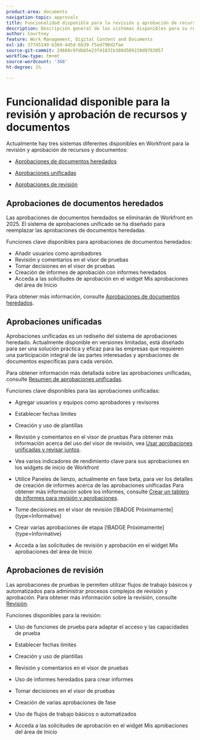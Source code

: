 ```yaml
---
product-area: documents
navigation-topic: approvals
title: Funcionalidad disponible para la revisión y aprobación de recursos y documentos
description: Descripción general de los sistemas disponibles para su revisión y aprobación en Workfront.
author: Courtney
feature: Work Management, Digital Content and Documents
exl-id: 37745149-b369-445d-bb39-f5ed790d2fae
source-git-commit: 24668c9fdbb5e23f41831b388d509220d0783057
workflow-type: tm+mt
source-wordcount: '368'
ht-degree: 1%

---
```


# Funcionalidad disponible para la revisión y aprobación de recursos y documentos

Actualmente hay tres sistemas diferentes disponibles en Workfront para la revisión y aprobación de recursos y documentos:

* [Aprobaciones de documentos heredados](#legacy-document-approvals)

* [Aprobaciones unificadas](#new-document-approvals)

* [Aprobaciones de revisión](#proof-approvals)

## Aprobaciones de documentos heredados

Las aprobaciones de documentos heredados se eliminarán de Workfront en 2025. El sistema de aprobaciones unificado se ha diseñado para reemplazar las aprobaciones de documentos heredadas.

Funciones clave disponibles para aprobaciones de documentos heredados:

* Añadir usuarios como aprobadores
* Revisión y comentarios en el visor de pruebas
* Tomar decisiones en el visor de pruebas
* Creación de informes de aprobación con informes heredados
* Acceda a las solicitudes de aprobación en el widget Mis aprobaciones del área de Inicio

Para obtener más información, consulte [Aprobaciones de documentos heredados](/help/quicksilver/review-and-approve-work/manage-approvals/approval-process-in-workfront.md#document-approval-processes).

## Aprobaciones unificadas

Aprobaciones unificadas es un rediseño del sistema de aprobaciones heredado. Actualmente disponible en versiones limitadas, está diseñado para ser una solución práctica y eficaz para las empresas que requieren una participación integral de las partes interesadas y aprobaciones de documentos específicas para cada versión.

Para obtener información más detallada sobre las aprobaciones unificadas, consulte [Resumen de aprobaciones unificadas](/help/quicksilver/review-and-approve-work/document-reviews-and-approvals/document-approvals-overview.md).

Funciones clave disponibles para las aprobaciones unificadas:

* Agregar usuarios y equipos como aprobadores y revisores

* Establecer fechas límites

* Creación y uso de plantillas

* Revisión y comentarios en el visor de pruebas
Para obtener más información acerca del uso del visor de revisión, vea [Usar aprobaciones unificadas y revisar juntos](/help/quicksilver/review-and-approve-work/document-reviews-and-approvals/doc-approvals-and-proofing.md).

* Vea varios indicadores de rendimiento clave para sus aprobaciones en los widgets de inicio de Workfront

* Utilice Paneles de lienzo, actualmente en fase beta, para ver los detalles de creación de informes acerca de las aprobaciones unificadas
Para obtener más información sobre los informes, consulte [Crear un tablero de informes para revisión y aprobaciones](/help/quicksilver/review-and-approve-work/document-reviews-and-approvals/create-review-and-approval-dashboard.md).

* Tome decisiones en el visor de revisión [!BADGE Próximamente]{type=Informative}

* Crear varias aprobaciones de etapa [!BADGE Próximamente]{type=Informative}

* Acceda a las solicitudes de revisión y aprobación en el widget Mis aprobaciones del área de Inicio


## Aprobaciones de revisión

Las aprobaciones de pruebas le permiten utilizar flujos de trabajo básicos y automatizados para administrar procesos complejos de revisión y aprobación. Para obtener más información sobre la revisión, consulte [Revisión](/help/quicksilver/review-and-approve-work/proofing/proofing-overview/proofing-basics.md).

Funciones disponibles para la revisión:

* Uso de funciones de prueba para adaptar el acceso y las capacidades de prueba

* Establecer fechas límites

* Creación y uso de plantillas

* Revisión y comentarios en el visor de pruebas

* Uso de informes heredados para crear informes

* Tomar decisiones en el visor de pruebas

* Creación de varias aprobaciones de fase

* Uso de flujos de trabajo básicos o automatizados

* Acceda a las solicitudes de aprobación en el widget Mis aprobaciones del área de Inicio

<!--
## Upcoming deprecations
-->